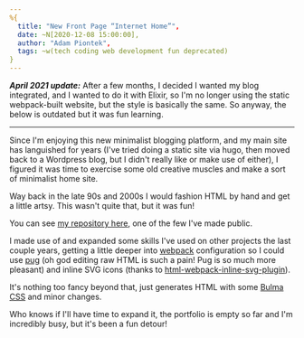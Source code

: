 ```yaml
---
%{
  title: "New Front Page “Internet Home”",
  date: ~N[2020-12-08 15:00:00],
  author: "Adam Piontek",
  tags: ~w(tech coding web development fun deprecated)
}
---
```


***April 2021 update:*** After a few months, I decided I wanted my blog integrated, and I wanted to do it with Elixir, so I'm no longer using the static webpack-built website, but the style is basically the same. So anyway, the below is outdated but it was fun learning.

---

Since I'm enjoying this new minimalist blogging platform, and my main site has languished for years (I've tried doing a static site via hugo, then moved back to a Wordpress blog, but I didn't really like or make use of either), I figured it was time to exercise some old creative muscles and make a sort of minimalist home site.

<!--more-->

Way back in the late 90s and 2000s I would fashion HTML by hand and get a little artsy. This wasn't quite that, but it was fun!

You can see [my repository here](https://73k.us/git/adam/73kus-front), one of the few I've made public.

I made use of and expanded some skills I've used on other projects the last couple years, getting a little deeper into [webpack](https://webpack.js.org/) configuration so I could use [pug](https://pugjs.org/api/getting-started.html) (oh god editing raw HTML is such a pain! Pug is so much more pleasant) and inline SVG icons (thanks to [html-webpack-inline-svg-plugin](https://www.npmjs.com/package/html-webpack-inline-svg-plugin)).

It's nothing too fancy beyond that, just generates HTML with some [Bulma CSS](https://bulma.io/) and minor changes.

Who knows if I'll have time to expand it, the portfolio is empty so far and I'm incredibly busy, but it's been a fun detour!